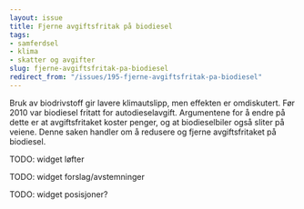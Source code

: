```yaml
---
layout: issue
title: Fjerne avgiftsfritak på biodiesel
tags:
- samferdsel
- klima
- skatter og avgifter
slug: fjerne-avgiftsfritak-pa-biodiesel
redirect_from: "/issues/195-fjerne-avgiftsfritak-pa-biodiesel"
---
```


Bruk av biodrivstoff gir lavere klimautslipp, men effekten er omdiskutert. Før 2010 var biodiesel fritatt for autodieselavgift. Argumentene  for å endre på dette er at avgiftsfritaket koster penger, og at biodieselbiler også sliter på veiene. Denne saken handler om å redusere og fjerne avgiftsfritaket på biodiesel.

TODO: widget løfter

TODO: widget forslag/avstemninger

TODO: widget posisjoner?

